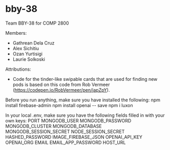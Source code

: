 # bby-38
Team BBY-38 for COMP 2800

Members:
- Gathrean Dela Cruz
- Alex Sichitiu
- Ozan Yurtisigi
- Laurie Solkoski

Attributions:
- Code for the tinder-like swipable cards that are used for finding new pods is based on this code from Rob Vermeer (https://codepen.io/RobVermeer/pen/japZpY).



Before you run anything, make sure you have installed the following:
npm install firebase-admin
npm install openai -- save
npm i luxon


In your local .env, make sure you have the following fields filled in with your own keys:
PORT
MONGODB_USER
MONGODB_PASSWORD
MONGODB_CLUSTER
MONGODB_DATABASE
MONGODB_SESSION_SECRET
NODE_SESSION_SECRET
HASHED_PASSWORD
IMAGE_FIREBASE_JSON
OPENAI_API_KEY
OPENAI_ORG
EMAIL
EMAIL_APP_PASSWORD
HOST_URL
